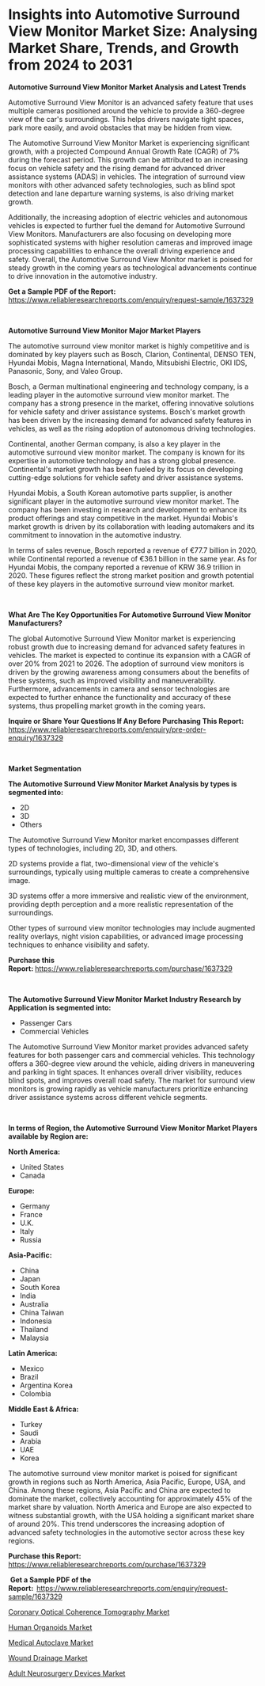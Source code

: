 <p><h1>Insights into Automotive Surround View Monitor Market Size: Analysing Market Share, Trends, and Growth from 2024 to 2031</h1></p><p><strong>Automotive Surround View Monitor Market Analysis and Latest Trends</strong></p>
<p><p>Automotive Surround View Monitor is an advanced safety feature that uses multiple cameras positioned around the vehicle to provide a 360-degree view of the car's surroundings. This helps drivers navigate tight spaces, park more easily, and avoid obstacles that may be hidden from view. </p><p>The Automotive Surround View Monitor Market is experiencing significant growth, with a projected Compound Annual Growth Rate (CAGR) of 7% during the forecast period. This growth can be attributed to an increasing focus on vehicle safety and the rising demand for advanced driver assistance systems (ADAS) in vehicles. The integration of surround view monitors with other advanced safety technologies, such as blind spot detection and lane departure warning systems, is also driving market growth.</p><p>Additionally, the increasing adoption of electric vehicles and autonomous vehicles is expected to further fuel the demand for Automotive Surround View Monitors. Manufacturers are also focusing on developing more sophisticated systems with higher resolution cameras and improved image processing capabilities to enhance the overall driving experience and safety. Overall, the Automotive Surround View Monitor market is poised for steady growth in the coming years as technological advancements continue to drive innovation in the automotive industry.</p></p>
<p><strong>Get a Sample PDF of the Report:&nbsp;</strong> <a href="https://www.reliableresearchreports.com/enquiry/request-sample/1637329">https://www.reliableresearchreports.com/enquiry/request-sample/1637329</a></p>
<p>&nbsp;</p>
<p><strong>Automotive Surround View Monitor Major Market Players</strong></p>
<p><p>The automotive surround view monitor market is highly competitive and is dominated by key players such as Bosch, Clarion, Continental, DENSO TEN, Hyundai Mobis, Magna International, Mando, Mitsubishi Electric, OKI IDS, Panasonic, Sony, and Valeo Group.</p><p>Bosch, a German multinational engineering and technology company, is a leading player in the automotive surround view monitor market. The company has a strong presence in the market, offering innovative solutions for vehicle safety and driver assistance systems. Bosch's market growth has been driven by the increasing demand for advanced safety features in vehicles, as well as the rising adoption of autonomous driving technologies.</p><p>Continental, another German company, is also a key player in the automotive surround view monitor market. The company is known for its expertise in automotive technology and has a strong global presence. Continental's market growth has been fueled by its focus on developing cutting-edge solutions for vehicle safety and driver assistance systems.</p><p>Hyundai Mobis, a South Korean automotive parts supplier, is another significant player in the automotive surround view monitor market. The company has been investing in research and development to enhance its product offerings and stay competitive in the market. Hyundai Mobis's market growth is driven by its collaboration with leading automakers and its commitment to innovation in the automotive industry.</p><p>In terms of sales revenue, Bosch reported a revenue of €77.7 billion in 2020, while Continental reported a revenue of €36.1 billion in the same year. As for Hyundai Mobis, the company reported a revenue of KRW 36.9 trillion in 2020. These figures reflect the strong market position and growth potential of these key players in the automotive surround view monitor market.</p></p>
<p>&nbsp;</p>
<p><strong>What Are The Key Opportunities For Automotive Surround View Monitor Manufacturers?</strong></p>
<p><p>The global Automotive Surround View Monitor market is experiencing robust growth due to increasing demand for advanced safety features in vehicles. The market is expected to continue its expansion with a CAGR of over 20% from 2021 to 2026. The adoption of surround view monitors is driven by the growing awareness among consumers about the benefits of these systems, such as improved visibility and maneuverability. Furthermore, advancements in camera and sensor technologies are expected to further enhance the functionality and accuracy of these systems, thus propelling market growth in the coming years.</p></p>
<p><strong>Inquire or Share Your Questions If Any Before Purchasing This Report:</strong> <a href="https://www.reliableresearchreports.com/enquiry/pre-order-enquiry/1637329">https://www.reliableresearchreports.com/enquiry/pre-order-enquiry/1637329</a></p>
<p>&nbsp;</p>
<p><strong>Market Segmentation</strong></p>
<p><strong>The Automotive Surround View Monitor Market Analysis by types is segmented into:</strong></p>
<p><ul><li>2D</li><li>3D</li><li>Others</li></ul></p>
<p><p>The Automotive Surround View Monitor market encompasses different types of technologies, including 2D, 3D, and others. </p><p>2D systems provide a flat, two-dimensional view of the vehicle's surroundings, typically using multiple cameras to create a comprehensive image. </p><p>3D systems offer a more immersive and realistic view of the environment, providing depth perception and a more realistic representation of the surroundings. </p><p>Other types of surround view monitor technologies may include augmented reality overlays, night vision capabilities, or advanced image processing techniques to enhance visibility and safety.</p></p>
<p><strong>Purchase this Report:&nbsp;</strong><a href="https://www.reliableresearchreports.com/purchase/1637329">https://www.reliableresearchreports.com/purchase/1637329</a></p>
<p>&nbsp;</p>
<p><strong>The Automotive Surround View Monitor Market Industry Research by Application is segmented into:</strong></p>
<p><ul><li>Passenger Cars</li><li>Commercial Vehicles</li></ul></p>
<p><p>The Automotive Surround View Monitor market provides advanced safety features for both passenger cars and commercial vehicles. This technology offers a 360-degree view around the vehicle, aiding drivers in maneuvering and parking in tight spaces. It enhances overall driver visibility, reduces blind spots, and improves overall road safety. The market for surround view monitors is growing rapidly as vehicle manufacturers prioritize enhancing driver assistance systems across different vehicle segments.</p></p>
<p>&nbsp;</p>
<p><strong>In terms of Region, the Automotive Surround View Monitor Market Players available by Region are:</strong></p>
<p>
    <p> <strong> North America: </strong>
        <ul>
            <li>United States</li>
            <li>Canada</li>
        </ul>
        </p> 
    <p> <strong> Europe: </strong>
        <ul>
            <li>Germany</li>
            <li>France</li>
            <li>U.K.</li>
            <li>Italy</li>
            <li>Russia</li>
        </ul>
        </p> 
    <p> <strong> Asia-Pacific: </strong>
        <ul>
            <li>China</li>
            <li>Japan</li>
            <li>South Korea</li>
            <li>India</li>
            <li>Australia</li>
            <li>China Taiwan</li>
            <li>Indonesia</li>
            <li>Thailand</li>
            <li>Malaysia</li>
        </ul>
        </p> 
    <p> <strong> Latin America: </strong>
        <ul>
            <li>Mexico</li>
            <li>Brazil</li>
            <li>Argentina Korea</li>
            <li>Colombia</li>
        </ul>
        </p> 
    <p> <strong> Middle East & Africa: </strong>
        <ul>
            <li>Turkey</li>
            <li>Saudi</li>
            <li>Arabia</li>
            <li>UAE</li>
            <li>Korea</li>
        </ul>
    </p>
    </p>
<p><p>The automotive surround view monitor market is poised for significant growth in regions such as North America, Asia Pacific, Europe, USA, and China. Among these regions, Asia Pacific and China are expected to dominate the market, collectively accounting for approximately 45% of the market share by valuation. North America and Europe are also expected to witness substantial growth, with the USA holding a significant market share of around 20%. This trend underscores the increasing adoption of advanced safety technologies in the automotive sector across these key regions.</p></p>
<p><strong>Purchase this Report: </strong><a href="https://www.reliableresearchreports.com/purchase/1637329">https://www.reliableresearchreports.com/purchase/1637329</a></p>
<p>&nbsp;<strong>Get a Sample PDF of the Report:&nbsp;&nbsp;</strong><a href="https://www.reliableresearchreports.com/enquiry/request-sample/1637329">https://www.reliableresearchreports.com/enquiry/request-sample/1637329</a></p>
<p><strong></strong></p>
<p><p><a href="https://medium.com/@dexterhayes2023/coronary-optical-coherence-tomography-market-furnishes-information-on-market-share-market-trends-94a046333fc7">Coronary Optical Coherence Tomography Market</a></p><p><a href="https://medium.com/@julianichols11972/human-organoids-market-share-evolution-and-market-growth-trends-2024-2031-ab4978433906">Human Organoids Market</a></p><p><a href="https://medium.com/@henrywheeler53/medical-autoclave-market-analysis-its-cagr-market-segmentation-and-global-industry-overview-b3f4e6088693">Medical Autoclave Market</a></p><p><a href="https://medium.com/@dexterhayes2023/wound-drainage-market-insights-into-market-cagr-market-trends-and-growth-strategies-f7f4d24429f0">Wound Drainage Market</a></p><p><a href="https://medium.com/@julianichols11972/adult-neurosurgery-devices-market-share-evolution-and-market-growth-trends-2024-2031-1d81b2ad9001">Adult Neurosurgery Devices Market</a></p></p>